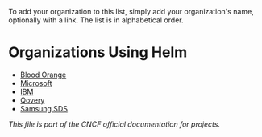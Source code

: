  To add your organization to this list, simply add your organization's name,
 optionally with a link. The list is in alphabetical order.

# Organizations Using Helm

- [Blood Orange](https://bloodorange.io)
- [Microsoft](https://microsoft.com)
- [IBM](https://www.ibm.com)
- [Qovery](https://www.qovery.com/)
- [Samsung SDS](https://www.samsungsds.com/)

_This file is part of the CNCF official documentation for projects._
